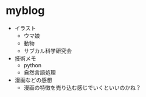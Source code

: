 # myblog
- イラスト
  - ウマ娘
  - 動物
  - サブカル科学研究会
- 技術メモ
  - python
  - 自然言語処理
- 漫画などの感想
  - 漫画の特徴を売り込む感じでいくといいのかね？
